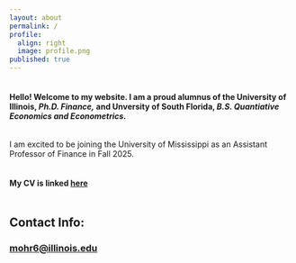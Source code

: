 ```yaml
---
layout: about
permalink: /
profile:
  align: right
  image: profile.png
published: true
---
```

<hr style="line-height: 2px; visibility:hidden;" />

#### Hello! Welcome to my website. I am a proud alumnus of the University of Illinois, <i> Ph.D. Finance,</i> and Unversity of South Florida, <i> B.S. Quantiative Economics and Econometrics.</i> 
<hr style="line-height: 4px; visibility:hidden;" />

I am excited to be joining the University of Mississippi as an Assistant Professor of Finance in Fall 2025. 
<hr style="line-height: 4px; visibility:hidden;" />

#### My CV is linked <a href="{{site.baseurl}}/cv.pdf">here</a>
<hr style="line-height: 4px; visibility:hidden;" />


## Contact Info:
### mohr6@illinois.edu

